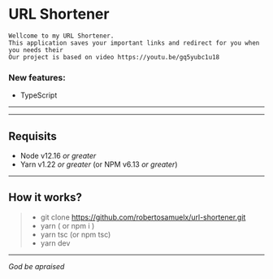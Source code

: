 # URL Shortener

    Wellcome to my URL Shortener.
    This application saves your important links and redirect for you when you needs their
    Our project is based on video https://youtu.be/gq5yubc1u18

### New features:
- TypeScript
---
---
## Requisits
- Node v12.16 _or greater_
- Yarn v1.22 _or greater_ (or NPM v6.13 _or greater_)

---
## How it works?
>  - git clone https://github.com/robertosamuelx/url-shortener.git
> - yarn ( or npm i )
> - yarn tsc (or npm tsc)
> - yarn dev

---
*God be apraised*
